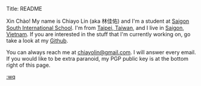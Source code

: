 Title: README

<img src="https://lh3.googleusercontent.com/-gQFIj4FWyHc/AAAAAAAAAAI/AAAAAAAAAAA/AMcAYi8eZeZ6neigkNqhK6NjjNZddPMZyw/mo/photo.jpg"
   class="img-responsive img-circle center-block avatar" alt=""/><br/>
Xin Chào! My name is Chiayo Lin (aka 林佳佑) and I'm a student at 
[Saigon South International School][1]. I'm from <a data-fancybox href="https://www.google.com/maps/place/Taipei,+Keelung+City,+Taiwan/@25.0617978,121.5305663,13.12z/data=!4m5!3m4!1s0x3442ac72bce20a99:0x3f6a35cedd0ac2e0!8m2!3d25.0329694!4d121.5654177">Taipei, Taiwan</a>,
and I live in <a data-fancybox href="https://www.google.com/maps/place/Ho+Chi+Minh+City,+Ho+Chi+Minh,+Vietnam/@10.7663877,106.6669456,13.38z/data=!4m5!3m4!1s0x317529292e8d3dd1:0xf15f5aad773c112b!8m2!3d10.8230989!4d106.6296638">Saigon, Vietnam</a>. 
If you are interested in the stuff that I'm currently working on, 
go take a look at my [Github][2].

You can always reach me at <chiayolin@gmail.com>. I will answer every email.
If you would like to be extra paranoid, my PGP public key is at the bottom right 
of this page.

[1]: http://www.ssis.edu.vn/
[2]: https://github.com/chiayolin/

[:wq](http://chiayolin.org/continuity)
